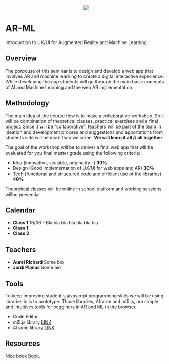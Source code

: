 
<p align="center"><img src="https://img.freepik.com/vector-gratis/machine-learning-banner-web-icon-set-mineria-datos-algoritmo-red-neuronal_35632-107.jpg?size=626&ext=jpg" /></p>

# AR-ML
Introduction to UX/UI for Augmented Reality and Machine Learning
## Overview
The porpouse of this seminar is to design and develop a web app that involves AR and machine learning to create a digital interactive experience. While developing the app students will go through the main basic concepts of AI and Machine Learning and the web AR implementation.
## Methodology
The main idea of the course flow is to make a collaborative workshop. So it will be combination of theoretical classes, practical exercises and a final project. Since it will be "collaborative", teachers will be part of the team in ideation and development process and suggestions and apportations from students side will be more than welcome. **We will learn it all // all together**.

The goal of the workshop will be to deliver a final web app that will be evaluated for you final master grade using the following criteria:
- Idea (innovative, scalable, originality...) **30%**
- Design (Good implementation of UX/UI for web apps and AR) **30%**
- Tech (functional and structured code and efficient use of the libraries) **40%**

Theoretical classes will be online in school platform and working sessions willbe presential.

## Calendar
- **Class 1**  16/06 - Bla bla bla bla bla bla bla
- **Class 1**
- **Class 2**

## Teachers
- **Aurel Richard**
Some bio
- **Jordi Planas**
Some bio
## Tools
To keep improving student's javascript programming skills we will be using libraries in js to prototype. Those libraries, Aframe and ml5.js, are simple and intuitives tools for begginers in AR and ML in the browser.
- Code Editor
- ml5.js library [LINK](https://google.com/)
- Aframe library [LINK](https://google.com/)
## Resources
Nice book [Book](https://google.com/).

